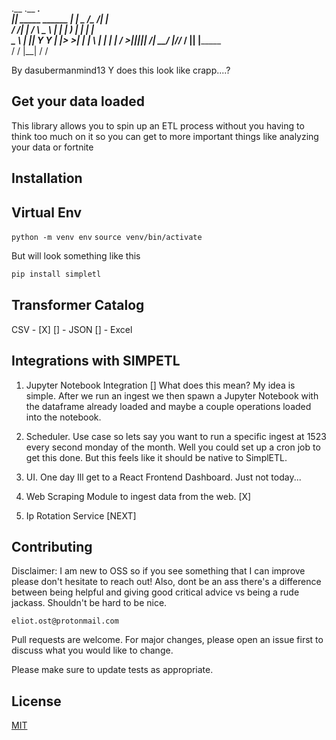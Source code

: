 .__                  .__   ______________________.____     
  ______|__|  _____  ______  |  |  \_   _____/\__    ___/|    |    
 /  ___/|  | /     \ \____ \ |  |   |    __)_   |    |   |    |    
 \___ \ |  ||  Y Y  \|  |_> >|  |__ |        \  |    |   |    |___ 
/____  >|__||__|_|  /|   __/ |____//_______  /  |____|   |_______ \
     \/           \/ |__|                  \/                    \/



By dasubermanmind13
Y does this look like crapp....?


## Get your data loaded
This library allows you to spin up an ETL process without you having to think too much on it so you can get to 
more important things like analyzing your data or fortnite 


## Installation
## Virtual Env
`python -m venv env`
`source venv/bin/activate`

But will look something like this

```bash
pip install simpletl
```

## Transformer Catalog
CSV - [X] 
[] - JSON
[] - Excel


## Integrations with SIMPETL

1. Jupyter Notebook Integration [] What does this mean? My idea is simple. After we run an ingest we then spawn a Jupyter Notebook with the dataframe already loaded and maybe a couple operations loaded into the notebook. 

1. Scheduler. Use case so lets say you want to run a specific ingest at 1523 every second monday of the month. Well you could set up a cron job to get this done. But this feels like it should be native to SimplETL.

1. UI. One day Ill get to a React Frontend Dashboard. Just not today...

1. Web Scraping Module to ingest data from the web. [X]

1. Ip Rotation Service [NEXT]

## Contributing
Disclaimer: I am new to OSS so if you see something that I can improve please don't hesitate to reach out! Also, dont be an ass there's a difference between being helpful and giving good critical advice vs being a rude jackass. Shouldn't be hard to be nice. 

```
eliot.ost@protonmail.com
```

Pull requests are welcome. For major changes, please open an issue first to discuss what you would like to change.

Please make sure to update tests as appropriate.

## License
[MIT](https://choosealicense.com/licenses/mit/)
